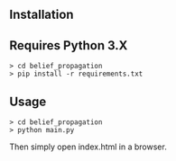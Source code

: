 ## Installation

## Requires Python 3.X

```
> cd belief_propagation
> pip install -r requirements.txt
```

## Usage

```
> cd belief_propagation
> python main.py
```

Then simply open index.html in a browser.
